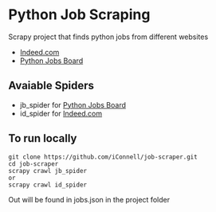# Python Job Scraping
Scrapy project that finds python jobs from different websites
* [Indeed.com](https://au.indeed.com/)
* [Python Jobs Board](https://pythonjobs.github.io/)

## Avaiable Spiders
* jb_spider for [Python Jobs Board](https://pythonjobs.github.io/)
* id_spider for [Indeed.com](https://au.indeed.com/)

## To run locally
    git clone https://github.com/iConnell/job-scraper.git
    cd job-scraper
    scrapy crawl jb_spider
    or
    scrapy crawl id_spider


Out will be found in jobs.json in the project folder